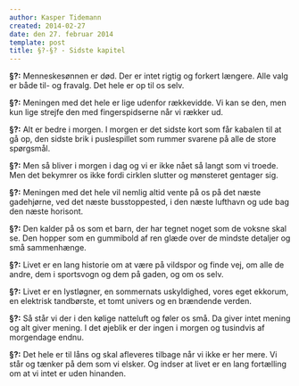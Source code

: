 ```yaml
---
author: Kasper Tidemann
created: 2014-02-27
date: den 27. februar 2014
template: post
title: §?-§? - Sidste kapitel
---
```


**§?:** Menneskesønnen er død. Der er intet rigtig og forkert længere. Alle valg er både til- og fravalg. Det hele er op til os selv.

**§?:** Meningen med det hele er lige udenfor rækkevidde. Vi kan se den, men kun lige strejfe den med fingerspidserne når vi rækker ud.

**§?:** Alt er bedre i morgen. I morgen er det sidste kort som får kabalen til at gå op, den sidste brik i puslespillet som rummer svarene på alle de store spørgsmål.

**§?:** Men så bliver i morgen i dag og vi er ikke nået så langt som vi troede. Men det bekymrer os ikke fordi cirklen slutter og mønsteret gentager sig.

**§?:** Meningen med det hele vil nemlig altid vente på os på det næste gadehjørne, ved det næste busstoppested, i den næste lufthavn og ude bag den næste horisont.

**§?:** Den kalder på os som et barn, der har tegnet noget som de voksne skal se. Den hopper som en gummibold af ren glæde over de mindste detaljer og små sammenhænge.

**§?:** Livet er en lang historie om at være på vildspor og finde vej, om alle de andre, dem i sportsvogn og dem på gaden, og om os selv.

**§?:** Livet er en lystløgner, en sommernats uskyldighed, vores eget ekkorum, en elektrisk tandbørste, et tomt univers og en brændende verden.

**§?:** Så står vi der i den kølige natteluft og føler os små. Da giver intet mening og alt giver mening. I det øjeblik er der ingen i morgen og tusindvis af morgendage endnu.

**§?:** Det hele er til låns og skal afleveres tilbage når vi ikke er her mere. Vi står og tænker på dem som vi elsker. Og indser at livet er en lang fortælling om at vi intet er uden hinanden.